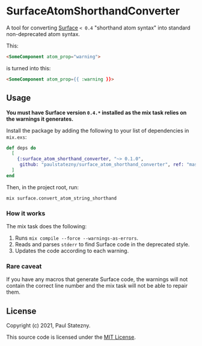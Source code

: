# SurfaceAtomShorthandConverter

A tool for converting [Surface](https://hex.pm/packages/surface) `< 0.4`
"shorthand atom syntax" into standard non-deprecated atom syntax.

This:

```html
<SomeComponent atom_prop="warning">
```

is turned into this:

```html
<SomeComponent atom_prop={{ :warning }}>
```

## Usage

**You must have Surface version `0.4.*` installed as the mix task relies on the warnings it generates.**

Install the package by adding the following to your list of dependencies in `mix.exs`:

```elixir
def deps do
  [
    {:surface_atom_shorthand_converter, "~> 0.1.0",
     github: "paulstatezny/surface_atom_shorthand_converter", ref: "master"},
  ]
end
```

Then, in the project root, run:

```
mix surface.convert_atom_string_shorthand
```

### How it works

The mix task does the following:

1. Runs `mix compile --force --warnings-as-errors`.
1. Reads and parses `stderr` to find Surface code in the deprecated style.
1. Updates the code according to each warning.

### Rare caveat

If you have any macros that generate Surface code, the warnings will not
contain the correct line number and the mix task will not be able to repair
them.


## License

Copyright (c) 2021, Paul Statezny.

This source code is licensed under the [MIT License](LICENSE.md).
